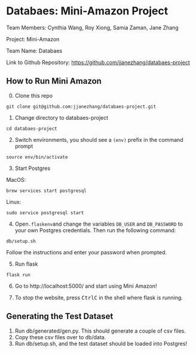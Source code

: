 # Databaes: Mini-Amazon Project

Team Members: Cynthia Wang, Roy Xiong, Samia Zaman, Jane Zhang

Project: Mini-Amazon

Team Name: Databaes

Link to Github Repository: https://github.com/jjanezhang/databaes-project

## How to Run Mini Amazon
0. Clone this repo
```
git clone git@github.com:jjanezhang/databaes-project.git
```

1. Change directory to databaes-project
```
cd databaes-project
```

2. Switch environments, you should see a `(env)` prefix in the command prompt 
```
source env/bin/activate
```

3. Start Postgres

MacOS:
```
brew services start postgresql
```
Linux:
```
sudo service postgresql start
```

4. Open`.flaskenv`and change the variables `DB_USER` and `DB_PASSWORD` to your own Postgres credentials. Then run the following command:

```
db/setup.sh
```
Follow the instructions and enter your password when prompted.

5. Run flask
```
flask run
```

6. Go to http://localhost:5000/ and start using Mini Amazon!

7. To stop the website, press <kbd>Ctrl</kbd><kbd>C</kbd> in the shell where flask is running.


## Generating the Test Dataset

1. Run db/generated/gen.py. This should generate a couple of csv files.
2. Copy these csv files over to db/data.
3. Run db/setup.sh, and the test dataset should be loaded into Postgres!
